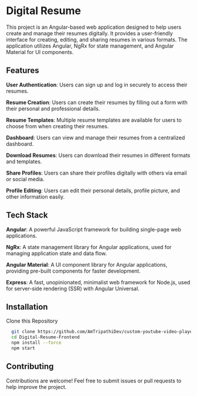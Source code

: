 
# Digital Resume    

This project is an Angular-based web application designed to help users create and manage their resumes digitally. It provides a user-friendly interface for creating, editing, and sharing resumes in various formats. The application utilizes Angular, NgRx for state management, and Angular Material for UI components.


  

## Features


**User Authentication**: Users can sign up and log in securely to access their resumes.

**Resume Creation**: Users can create their resumes by filling out a form with their personal and professional details.

**Resume Templates**: Multiple resume templates are available for users to choose from when creating their resumes.

**Dashboard**: Users can view and manage their resumes from a centralized dashboard.

**Download Resumes**: Users can download their resumes in different formats and templates.

**Share Profiles**: Users can share their profiles digitally with others via email or social media.

**Profile Editing**: Users can edit their personal details, profile picture, and other information easily.



## Tech Stack


**Angular**: A powerful JavaScript framework for building single-page web applications.

**NgRx**: A state management library for Angular applications, used for managing application state and data flow.

**Angular Material**: A UI component library for Angular applications, providing pre-built components for faster development.

**Express**: A fast, unopinionated, minimalist web framework for Node.js, used for server-side rendering (SSR) with Angular Universal.


## Installation

Clone this Repository

```bash
  git clone https://github.com/AmTripathiDev/custom-youtube-video-player.git
  cd Digital-Resume-Frontend
  npm install --force
  npm start
```
    
## Contributing

Contributions are welcome! Feel free to submit issues or pull requests to help improve the project.

